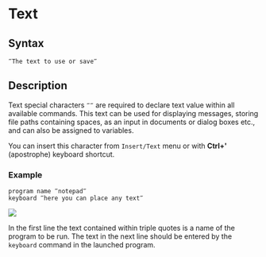 # Text

## **Syntax**

```text
‴The text to use or save‴
```

## **Description**

Text special characters `‴‴` are required to declare text value within all available commands. This text can be used for displaying messages, storing file paths containing spaces, as an input in documents or dialog boxes etc., and can also be assigned to variables.

You can insert this character from `Insert/Text` menu or with **Ctrl+'** \(apostrophe\) keyboard shortcut.

### **Example**

```text
program name ‴notepad‴
keyboard ‴here you can place any text‴
```

![](https://manula.r.sizr.io/large/user/7252/img/text.png)

In the first line the text contained within triple quotes is a name of the program to be run. The text in the next line should be entered by the `keyboard` command in the launched program.

